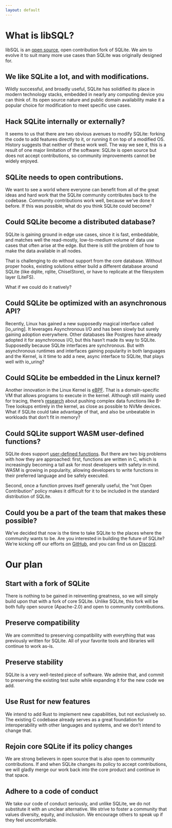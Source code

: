 ```yaml
---
layout: default
---
```


# What is libSQL?

libSQL is an [open source][GitHub], open contribution fork of SQLite. We aim to
evolve it to suit many more use cases than SQLite was originally designed for.

## We like SQLite a lot, and with modifications.

Wildly successful, and broadly useful, SQLite has solidified its place in modern
technology stacks, embedded in nearly any computing device you can think of. Its
open source nature and public domain availability make it a popular choice for
modification to meet specific use cases.

## Hack SQLite internally or externally?

It seems to us that there are two obvious avenues to modify SQLite: forking the
code to add features directly to it, or running it on top of a modified OS.
History suggests that neither of these work well. The way we see it, this is a
result of one major limitation of the software: SQLite is open source but does
not accept contributions, so community improvements cannot be widely enjoyed.

## SQLite needs to open contributions.

We want to see a world where everyone can benefit from all of the great ideas
and hard work that the SQLite community contributes back to the codebase.
Community contributions work well, because we’ve done it before. If this was
possible, what do you think SQLite could become?

## Could SQLite become a distributed database?

SQLite is gaining ground in edge use cases, since it is fast, embeddable, and
matches well the read-mostly, low-to-medium volume of data use cases that often
arise at the edge. But there is still the problem of how to make the data
available in all nodes.

That is challenging to do without support from the core database. Without proper
hooks, existing solutions either build a different database around SQLite (like
dqlite, rqlite, ChiselStore), or have to replicate at the filesystem layer
(LiteFS).

What if we could do it natively?

## Could SQLite be optimized with an asynchronous API?

Recently, Linux has gained a new supposedly magical interface called [io_uring].
It leverages Asynchronous I/O and has been slowly but surely gaining adoption
everywhere. Other databases like Postgres have already adopted it for
asynchronous I/O, but this hasn’t made its way to SQLite. Supposedly because
SQLite interfaces are synchronous. But with asynchronous runtimes and interfaces
gaining popularity in both languages and the Kernel, is it time to add a new,
async interface to SQLite, that plays well with io_uring?

## Could SQLite be embedded in the Linux kernel?

Another innovation in the Linux Kernel is [eBPF]. That is a domain-specific VM
that allows programs to execute in the kernel. Although still mainly used for
tracing, there’s [research] about pushing complex data functions like B-Tree
lookups entirely in the kernel, as close as possible to NVMe devices. What if
SQLite could take advantage of that, and also be unbeatable in workloads that
don’t fit in memory?
 
## Could SQLite support WASM user-defined functions?

SQLite does support [user-defined functions]. But there are two big problems
with how they are approached: first, functions are written in C, which is
increasingly becoming a tall ask for most developers with safety in mind. WASM
is growing in popularity, allowing developers to write functions in their
preferred language and be safely executed.

Second, once a function proves itself generally useful, the “not Open
Contribution” policy makes it difficult for it to be included in the standard
distribution of SQLite.

## Could you be a part of the team that makes these possible?

We’ve decided that now is the time to take SQLite to the places where the
community wants to be.  Are you interested in building the future of SQLite?
We’re kicking off our efforts on [GitHub], and you can find us on [Discord].

# Our plan

## Start with a fork of SQLite

There is nothing to be gained in reinventing greatness, so we will simply build
upon that with a fork of core SQLite.  Unlike SQLite, this fork will be both
fully open source (Apache-2.0) and open to community contributions.

## Preserve compatibility

We are committed to preserving compatibility with everything that was previously
written for SQLite.  All of your favorite tools and libraries will continue to
work as-is.

## Preserve stability

SQLite is a very well-tested piece of software.  We admire that, and commit to
preserving the existing test suite while expanding it for the new code we add.

## Use Rust for new features

We intend to add Rust to implement new capabilities, but not exclusively so.
The existing C codebase already serves as a great foundation for
interoperability with other languages and systems, and we don’t intend to change
that.

## Rejoin core SQLite if its policy changes

We are strong believers in open source that is also open to community contributions. If and when SQLite changes its policy to accept contributions, we will gladly merge our work back into the core product and continue in that space.

## Adhere to a code of conduct

We take our code of conduct seriously, and unlike SQLite, we do not substitute
it with an unclear alternative.  We strive to foster a community that values
diversity, equity, and inclusion.  We encourage others to speak up if they feel
uncomfortable.

[GitHub]: https://github.com/libsql/libsql
[iouring]: https://www.theregister.com/2022/09/16/column/
[eBPF]: https://www.scylladb.com/2020/05/05/how-io_uring-and-ebpf-will-revolutionize-programming-in-linux/
[research]: https://www.asafcidon.com/uploads/5/9/7/0/59701649/xrp.pdf
[user-defined functions]: http://www.sqlite.org/c3ref/create_function.html
[Discord]: https://discord.gg/TxwbQTWHSr
